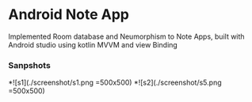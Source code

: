 # Android Note App

Implemented Room database and Neumorphism to Note Apps, built with Android studio using kotlin MVVM and view Binding

### Sanpshots
*![s1](./screenshot/s1.png =500x500)
*![s2](./screenshot/s5.png =500x500)
